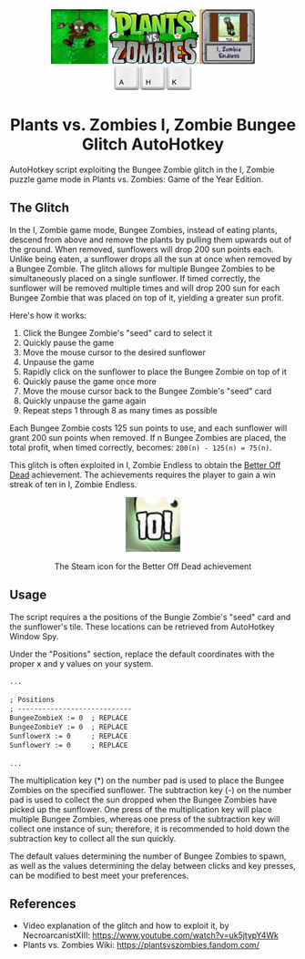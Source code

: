 <div width="fit-content" style="display: flex; justify-content: center" align="center">
    <img src="./assets/bungee-zombie.jpg" style="height: 10vw;" alt="Bungee Zombie"/>
    <img src="./assets/pvz.png" style="height: 10vw;" alt="Plants vs. Zombies"/>
    <img src="./assets/izombie-endless-icon.jpg" style="height: 10vw;" alt="I, Zombie Endless"/>
</div>
<div align="center">
    <img src="./assets/ahk.png" style="height: 5vw;" alt="AutoHotkey"/>
    <h1>Plants vs. Zombies I, Zombie Bungee Glitch AutoHotkey</h1>
</div>

AutoHotkey script exploiting the Bungee Zombie glitch in the I, Zombie puzzle game mode in Plants vs. Zombies: Game of the Year Edition.

## The Glitch

In the I, Zombie game mode, Bungee Zombies, instead of eating plants, descend from above and remove the plants by pulling them upwards out of the ground. When removed, sunflowers will drop 200 sun points each. Unlike being eaten, a sunflower drops all the sun at once when removed by a Bungee Zombie. The glitch allows for multiple Bungee Zombies to be simultaneously placed on a single sunflower. If timed correctly, the sunflower will be removed multiple times and will drop 200 sun for each Bungee Zombie that was placed on top of it, yielding a greater sun profit.

Here's how it works:
1. Click the Bungee Zombie's "seed" card to select it
2. Quickly pause the game
3. Move the mouse cursor to the desired sunflower
4. Unpause the game
5. Rapidly click on the sunflower to place the Bungee Zombie on top of it
6. Quickly pause the game once more
7. Move the mouse cursor back to the Bungee Zombie's "seed" card
8. Quickly unpause the game again
9. Repeat steps 1 through 8 as many times as possible

Each Bungee Zombie costs 125 sun points to use, and each sunflower will grant 200 sun points when removed. If n Bungee Zombies are placed, the total profit, when timed correctly, becomes: `200(n) - 125(n) = 75(n)`.

This glitch is often exploited in I, Zombie Endless to obtain the [Better Off Dead](https://plantsvszombies.fandom.com/wiki/Better_Off_Dead) achievement. The achievements requires the player to gain a win streak of ten in I, Zombie Endless.

<div align="center">
    <img src="./assets/better-off-dead.jpg" style="height: 10vw;" alt="AutoHotkey"/>
    <p>The Steam icon for the Better Off Dead achievement</p>
</div>

## Usage

The script requires a the positions of the Bungie Zombie's "seed" card and the sunflower's tile. These locations can be retrieved from AutoHotkey Window Spy.

Under the "Positions" section, replace the default coordinates with the proper x and y values on your system.
```
...

; Positions
; ---------------------------- 
BungeeZombieX := 0  ; REPLACE
BungeeZombieY := 0  ; REPLACE
SunflowerX := 0     ; REPLACE
SunflowerY := 0     ; REPLACE

...
```

The multiplication key (*) on the number pad is used to place the Bungee Zombies on the specified sunflower. The subtraction key (-) on the number pad is used to collect the sun dropped when the Bungee Zombies have picked up the sunflower. One press of the multiplication key will place multiple Bungee Zombies, whereas one press of the subtraction key will collect one instance of sun; therefore, it is recommended to hold down the subtraction key to collect all the sun quickly.

The default values determining the number of Bungee Zombies to spawn, as well as the values determining the delay between clicks and key presses, can be modified to best meet your preferences.

## References

- Video explanation of the glitch and how to exploit it, by NecroarcanistXIII: https://www.youtube.com/watch?v=uk5jtypY4Wk
- Plants vs. Zombies Wiki: https://plantsvszombies.fandom.com/
